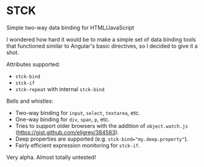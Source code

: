 # STCK
Simple two-way data binding for HTML/JavaScript

I wondered how hard it would be to make a simple set of data binding tools that functioned similar to Angular's basic directives, so I decided to give it a shot. 

Attributes supported:
 * `stck-bind`
 * `stck-if`
 * `stck-repeat` with internal `stck-bind`

Bells and whistles:
 * Two-way binding for `input`, `select`, `textarea`, etc.
 * One-way binding for `div`, `span`, `p`, etc.
 * Tries to support older browsers with the addition of `object.watch.js` (https://gist.github.com/eligrey/384583).
 * Deep properties are supported (e.g. `stck-bind="my.deep.property"`).
 * Fairly efficient expression monitoring for `stck-if`.

Very alpha. Almost totally untested!
